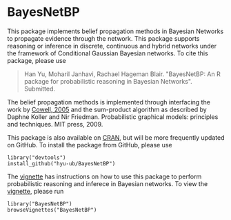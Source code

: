 # BayesNetBP

This package implements belief propagation methods in Bayesian Networks to propagate evidence through the network. This package supports reasoning or inference in discrete, continuous and hybrid networks under the framework of Conditional Gaussian Bayesian networks. To cite this package, please use

>Han Yu, Moharil Janhavi, Rachael Hageman Blair. "BayesNetBP: An R package for probabilistic reasoning in Bayesian Networks". Submitted.

The belief propagation methods is implemented through interfacing the work by [Cowell, 2005](http://www.jmlr.org/papers/volume6/cowell05a/cowell05a.pdf) and the sum-product algorithm as described by Daphne Koller and Nir Friedman. Probabilistic graphical models: principles and techniques. MIT press, 2009.

This package is also available on [CRAN](https://cran.r-project.org/package=BayesNetBP), but will be more frequently updated on GitHub. To install the package from GitHub, please use

```{r, eval=FALSE}
library("devtools")
install_github("hyu-ub/BayesNetBP")
```

The [vignette](https://github.com/hyu-ub/BayesNetBP/blob/master/inst/doc/BayesNetBP_intro.pdf) has instructions on how to use this package to perform probabilistic reasoning and inferece in Bayesian networks. To view the [vignette](https://github.com/hyu-ub/BayesNetBP/blob/master/inst/doc/BayesNetBP_intro.pdf), please run

```{r, eval=FALSE}
library("BayesNetBP")
browseVignettes("BayesNetBP")
```
